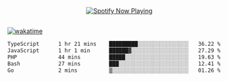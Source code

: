 

<p align="center">
  <a href="https://open.spotify.com/user/31ljmyymhthokwewwcd6dsdmvprm" target="_blank"><img src="https://novatorem-psi-rosy.vercel.app/api/spotify" alt="Spotify Now Playing"/></a>
</p>

##

[![wakatime](https://wakatime.com/badge/user/87646243-158a-4241-a3cb-668e1fa2dbb8.svg)](https://wakatime.com/@87646243-158a-4241-a3cb-668e1fa2dbb8)
<!--START_SECTION:waka-->

```txt
TypeScript      1 hr 21 mins    █████████░░░░░░░░░░░░░░░░   36.22 %
JavaScript      1 hr 1 min      ██████▓░░░░░░░░░░░░░░░░░░   27.29 %
PHP             44 mins         █████░░░░░░░░░░░░░░░░░░░░   19.63 %
Bash            27 mins         ███░░░░░░░░░░░░░░░░░░░░░░   12.41 %
Go              2 mins          ▒░░░░░░░░░░░░░░░░░░░░░░░░   01.26 %
```

<!--END_SECTION:waka-->
